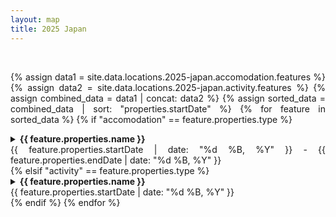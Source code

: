 ```yaml
---
layout: map
title: 2025 Japan
---
```


<div style="text-align: justify" markdown="1">
<div id="map"></div>

<script>

var map = L.map('map').setView([35.652, 139.839], 7);
L.tileLayer('https://tile.openstreetmap.org/{z}/{x}/{y}.png', {
    maxZoom: 19,
    attribution: '&copy; <a href="http://www.openstreetmap.org/copyright">OpenStreetMap</a>'
}).addTo(map);

var Esri_WorldStreetMap = L.tileLayer('https://server.arcgisonline.com/ArcGIS/rest/services/World_Street_Map/MapServer/tile/{z}/{y}/{x}', {
	attribution: '2012'
});

Esri_WorldStreetMap.addTo(map);
var accomodations = {{ site.data.locations.2025-japan.accomodation.features | sort: 'properties.startDate' | jsonify }}
var activities     = {{ site.data.locations.2025-japan.activity.features     | sort: 'properties.startDate' | jsonify }}

t1_hotel = "Some Tokyo Hotel";
apa_hotel = "APA Hotel Karuizawa Ekimae Karuizawaso";
kanemidori = "Kanemidori";
matsumoto = "Airbnb Home in Matsumoto";

var journey = [t1_hotel, "Lake Kawaguchiko", t1_hotel,
               apa_hotel, "Hiroshi Senju Museum Karuizawa", apa_hotel,
               "Karuizawa Prince Shopping Plaza", apa_hotel,
               "Usui Pass", "Shiraito Falls", "Harunire Terrace", apa_hotel,
               kanemidori, "Sainokawara Park", "Seirakuen Fishing", kanemidori,
               "Jigokudani Yaen Koen", "Matsumoto Castle", matsumoto,
               "Narai Juku", "Khang's House"];

var accomMap = {};

for (let i = 0; i < accomodations.length; i++)
{
  accomMap[accomodations[i].properties.name] = accomodations[i];
}

var activityMap = {};

for (let i = 0; i < activities.length; i++)
{
  activityMap[activities[i].properties.name] = activities[i];
}

const activityCoords = [];
const accomCoords = []

const activityToAccom = [];
const accomToActivity = [];

for (let i = 1; i < journey.length-1; i++) {
  const j1 = journey[i-1];
  const j2 = journey[i];
  const j3 = journey[i+1];

  if (j1 == j3)
  {
    console.log(j1);
  }
}

const allPaths = []
var prevType = "accomodation";
var prevCoords = null;
journey.forEach(place => {
  var details = null
  var value = 0;
  var value2 = 1;
  if (place in activityMap) {
    details = activityMap[place];
  }

  if (place in accomMap) {
    details = accomMap[place];
    value = 1;
    value2 = 0;
  }

  var coords = details.geometry.coordinates;
  if (prevCoords === null) {
    prevCoords = coords;
    return;
  }

  var type = details.properties.type;
  if (prevType != type)
  {
    prevType = type;
    allPaths.push([
      [prevCoords[0], prevCoords[1], value], 
      [coords[0],     coords[1],     value2]
    ]);
  } else {
    allPaths.push([
      [prevCoords[0], prevCoords[1], value2], 
      [coords[0],     coords[1],     value2]
    ]);  
  }

  prevCoords = coords;
});


allPaths.forEach(line => {
  L.hotline(line, {
    min: 0,
    max: 1,
    palette: {
      0.0: '#ff7800', // orange
      1.0: '#cde43b'  // green
    },
    weight: 5,
    outlineColor: '#000000',
    outlineWidth: 1
  }).addTo(map);
})

var accomMarkerOptions = {
    radius: 10,
    fillColor: "#ff7800",
    color: "#000",
    weight: 1,
    opacity: 1,
    fillOpacity: 1
};

var activityMarkerOptions = {
    radius: 10,
    fillColor: "#cde43b",
    color: "#000",
    weight: 1,
    opacity: 1,
    fillOpacity: 1
};


const accomMarkers = {};
const activityMarkers = {};

</script>

<br>

{% assign data1 = site.data.locations.2025-japan.accomodation.features %}
{% assign data2 = site.data.locations.2025-japan.activity.features %}
{% assign combined_data = data1 | concat: data2 %}
{% assign sorted_data = combined_data | sort: "properties.startDate" %}
{% for feature in sorted_data %}
{% if "accomodation" == feature.properties.type %}

<details class="accom-collapse" collapse-id="{{ feature.properties.name }}">
  <summary class="accom-summary"><b>{{ feature.properties.name }}</b><div class="right">{{ feature.properties.startDate | date: "%d %B, %Y" }} - {{ feature.properties.endDate | date: "%d %B, %Y" }}</div></summary>
  <div class="accom-item" data-id="{{ feature.properties.name }}">
  <div><b>Address</b> : <a href="{{ feature.properties.link }}" target="_blank">{{ feature.properties.address }}</a></div>
  <div><b>Check-in</b> : {{ feature.properties.checkIn }}</div>
  <div><b>Check-out</b> : {{ feature.properties.checkOut }}</div>
  <div><b>Cost</b> : {{ feature.properties.cost }} {{ feature.properties.currency }}</div>
  <div><b>Notes</b> : {{ feature.properties.notes }}</div>
  </div>
</details>
{% elsif "activity" == feature.properties.type %}
<details class="activity-collapse" collapse-id="{{ feature.properties.name }}">
  <summary class="activity-summary"><b>{{ feature.properties.name }}</b><div class="right">{{ feature.properties.startDate | date: "%d %B, %Y" }}</div></summary>
  <div class="activity-item" data-id="{{ feature.properties.name }}">
  <div><b>Address</b> : <a href="{{ feature.properties.link }}" target="_blank">{{ feature.properties.address }}</a></div>
  <div><b>Description</b> : {{ feature.properties.description }}</div>
  {% if feature.properties.cost %}
  <div><b>Price</b> : {{ feature.properties.cost }} {{ feature.properties.currency }}</div>
  {% endif %}
  {% if feature.properties.open %}
  <div><b>Open</b> : {{ feature.properties.open }}</div>
  {% endif %}
  {% if feature.properties.close %}
  <div><b>Close</b> : {{ feature.properties.close }}</div>
  {% endif %}
  </div>
</details>
{% endif %}
{% endfor %}

<script>
// Function to reset all markers to their default style
function resetAccomMarkerStyles() {
  Object.values(accomMarkers).forEach(marker => {
    marker.setStyle(accomMarkerOptions);
  });
}

// Function to reset all HTML elements to default style
function resetAccomLocationStyles() {
  document.querySelectorAll('.accom-collapse').forEach(item => {
    item.style.border = '';  // Reset background color
  });
}

// Function to reset all markers to their default style
function resetActivityMarkerStyles() {
  Object.values(activityMarkers).forEach(marker => {
    marker.setStyle(activityMarkerOptions);
  });
}

// Function to reset all HTML elements to default style
function resetActivityLocationStyles() {
  document.querySelectorAll('.activity-collapse').forEach(item => {
    item.style.border = '';  // Reset background color
  });
}

function resetMarkersStyles() {
  resetAccomMarkerStyles();
  resetActivityMarkerStyles();
}

function resetLocationStyles() {
  resetAccomLocationStyles();
  resetActivityLocationStyles();
}

// Function to highlight a specific marker and its HTML element
function highlightLocation(marker, itemId) {
  // Highlight the marker
  marker.setStyle({
    color: 'red',
    fillColor: '#f30',
    radius: 12,
  });

  // Highlight the corresponding HTML element
  var borderStyle = "3px solid red";
  var item = document.querySelector(`.accom-collapse[collapse-id="${itemId}"]`);
  if (item) {
    item.style.border = borderStyle;
    item.setAttribute('open',true);
  }

  item = document.querySelector(`.activity-collapse[collapse-id="${itemId}"]`);
  if (item) {
    item.style.border = borderStyle;
    item.setAttribute('open',true);
  }
}

const popupOptions = {
  className: 'clickable-popup'  // Add the custom class to this popup
};

accomodations.forEach(location => {
  var coord = location.geometry.coordinates;
  const marker = L.circleMarker([coord[0], coord[1]], 
  accomMarkerOptions).addTo(map)
  accomMarkers[location.properties.name] = marker
    // Add a click event listener to the marker
  var name = location.properties.name;
  marker.bindPopup(name, popupOptions);
  marker.on('click', () => {
    // Reset all markers and location styles
    resetMarkersStyles();
    resetLocationStyles();
    // Highlight the clicked marker and corresponding location div
    highlightLocation(marker, name);
  });
});

activities.forEach(location => {
  var coord = location.geometry.coordinates;
  const marker = L.circleMarker([coord[0], coord[1]], 
  activityMarkerOptions).addTo(map)
  activityMarkers[location.properties.name] = marker
    // Add a click event listener to the marker
  var name = location.properties.name;
  marker.bindPopup(name, popupOptions);
  marker.on('click', () => {
    // Reset all markers and location styles
    resetMarkersStyles();
    resetLocationStyles();
    // Highlight the clicked marker and corresponding location div
    highlightLocation(marker, name);
  });
});


map.on("popupopen", function (e) {
    const popupElement = e.popup.getElement().querySelector('.leaflet-popup-content');
    popupElement.addEventListener("click", function () {
      console.log(e.popup.getContent());
      var targetId = e.popup.getContent();
      var summaryElement = document.querySelector(`.activity-collapse[collapse-id="${targetId}"]`);
      // Scroll to the summary element
      if (summaryElement) {
          summaryElement.scrollIntoView({ behavior: "smooth" });
          return;
      } 
  
      summaryElement = document.querySelector(`.accom-collapse[collapse-id="${targetId}"]`);
      if (summaryElement) {
          summaryElement.scrollIntoView({ behavior: "smooth" });
          return;
      }
    });
});

// Add click event listener to each HTML element
document.querySelectorAll('.accom-item').forEach(item => {
  item.addEventListener('click', () => {
    // Get the marker ID from the data attribute
    const markerId = item.getAttribute('data-id');
    // Reset all markers to their original style
    resetMarkersStyles();
    resetLocationStyles();

    // Highlight the selected marker
    const selectedMarker = accomMarkers[markerId];
    if (selectedMarker) {
      highlightLocation(selectedMarker, markerId);
      
      // Optionally, pan and zoom to the marker
      map.setView(selectedMarker.getLatLng());
    }
  });
});

// Add click event listener to each HTML element
document.querySelectorAll('.activity-item').forEach(item => {
  item.addEventListener('click', () => {
    // Get the marker ID from the data attribute
    const markerId = item.getAttribute('data-id');
    // Reset all markers to their original style
    resetMarkersStyles();
    resetLocationStyles();

    // Highlight the selected marker
    const selectedMarker = activityMarkers[markerId];
    if (selectedMarker) {
      highlightLocation(selectedMarker, markerId);
      
      // Optionally, pan and zoom to the marker
      map.setView(selectedMarker.getLatLng());
    }
  });
});

</script>
</div>

